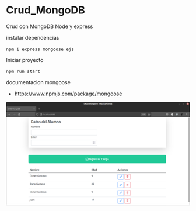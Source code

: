 # Crud_MongoDB
Crud con MongoDB Node y express

instalar dependencias
```
npm i express mongoose ejs
```
Iniciar proyecto
```
npm run start
```

documentacion mongoose
* https://www.npmjs.com/package/mongoose


![](https://github.com/elmergustavo/Crud_MongoDB/blob/master/cap.png)

